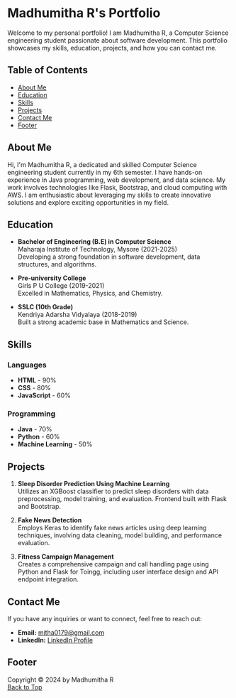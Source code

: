 # Madhumitha R's Portfolio

Welcome to my personal portfolio! I am Madhumitha R, a Computer Science engineering student passionate about software development. This portfolio showcases my skills, education, projects, and how you can contact me.

## Table of Contents

- [About Me](#about-me)
- [Education](#education)
- [Skills](#skills)
- [Projects](#projects)
- [Contact Me](#contact-me)
- [Footer](#footer)

## About Me

Hi, I'm Madhumitha R, a dedicated and skilled Computer Science engineering student currently in my 6th semester. I have hands-on experience in Java programming, web development, and data science. My work involves technologies like Flask, Bootstrap, and cloud computing with AWS. I am enthusiastic about leveraging my skills to create innovative solutions and explore exciting opportunities in my field.

## Education

- **Bachelor of Engineering (B.E) in Computer Science**  
  Maharaja Institute of Technology, Mysore (2021-2025)  
  Developing a strong foundation in software development, data structures, and algorithms.

- **Pre-university College**  
  Girls P U College (2019-2021)  
  Excelled in Mathematics, Physics, and Chemistry.

- **SSLC (10th Grade)**  
  Kendriya Adarsha Vidyalaya (2018-2019)  
  Built a strong academic base in Mathematics and Science.

## Skills

### Languages

- **HTML** - 90%
- **CSS** - 80%
- **JavaScript** - 60%

### Programming

- **Java** - 70%
- **Python** - 60%
- **Machine Learning** - 50%

## Projects

1. **Sleep Disorder Prediction Using Machine Learning**  
   Utilizes an XGBoost classifier to predict sleep disorders with data preprocessing, model training, and evaluation. Frontend built with Flask and Bootstrap.

2. **Fake News Detection**  
   Employs Keras to identify fake news articles using deep learning techniques, involving data cleaning, model building, and performance evaluation.

3. **Fitness Campaign Management**  
   Creates a comprehensive campaign and call handling page using Python and Flask for Toingg, including user interface design and API endpoint integration.

## Contact Me

If you have any inquiries or want to connect, feel free to reach out:

- **Email:** [mitha0179@gmail.com](mailto:mitha0179@gmail.com)
- **LinkedIn:** [LinkedIn Profile](https://www.linkedin.com/in/madhumitha-r-74ab32227/)

## Footer

Copyright © 2024 by Madhumitha R  
[Back to Top](#)
